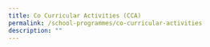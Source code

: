 ```yaml
---
title: Co Curricular Activities (CCA)
permalink: /school-programmes/co-curricular-activities
description: ""
---
```

